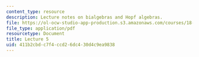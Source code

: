 ```yaml
---
content_type: resource
description: Lecture notes on bialgebras and Hopf algebras.
file: https://ol-ocw-studio-app-production.s3.amazonaws.com/courses/18-769-topics-in-lie-theory-tensor-categories-spring-2009/411b2cbdc7f4ccd26dc430d4c9ea9838_MIT18_769S09_lec05.pdf
file_type: application/pdf
resourcetype: Document
title: Lecture 5
uid: 411b2cbd-c7f4-ccd2-6dc4-30d4c9ea9838
---
```

